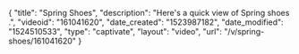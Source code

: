 {
    "title": "Spring Shoes",
    "description": "Here's a quick view of Spring shoes .",
    "videoid": "161041620",
    "date_created": "1523987182",
    "date_modified": "1524510533",
    "type": "captivate",
    "layout": "video",
    "url": "\/v\/spring-shoes\/161041620"
}